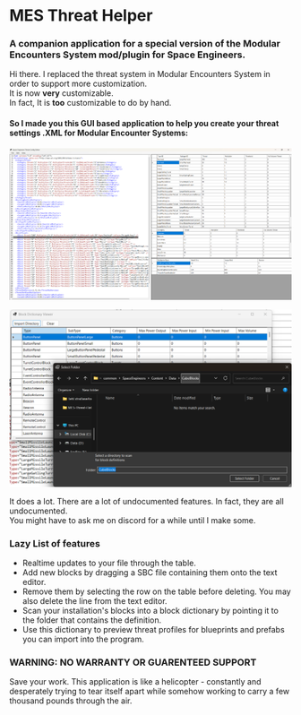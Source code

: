# MES Threat Helper

### A companion application for a special version of the Modular Encounters System mod/plugin for Space Engineers.  

Hi there. I replaced the threat system in Modular Encounters System in order to support more customization.  
It is now **very** customizable.  
In fact, It is **too** customizable to do by hand. 
 
 #### So I made you this GUI based application to help you create your threat settings .XML for Modular Encounter Systems:
 
 ![Main Screen](MTH-IMG-1.png "Main Menu")  
 
  ![Block Dictionary](MTH-IMG-2.png "Block Dictionary")  
  
 It does a lot. There are a lot of undocumented features. In fact, they are all undocumented.  
 You might have to ask me on discord for a while until I make some.  
   
 ### Lazy List of features
 * Realtime updates to your file through the table.
 * Add new blocks by dragging a SBC file containing them onto the text editor.
 * Remove them by selecting the row on the table before deleting. You may also delete the line from the text editor.
 * Scan your installation's blocks into a block dictionary by pointing it to the folder that contains the definition.
 * Use this dictionary to preview threat profiles for blueprints and prefabs you can import into the program.
 
 
 ### WARNING: NO WARRANTY OR GUARENTEED SUPPORT
 Save your work. This application is like a helicopter - constantly and desperately trying to tear itself apart while somehow working to carry a few thousand pounds through the air.
 